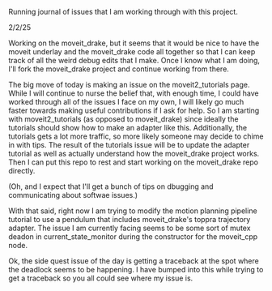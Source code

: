 Running journal of issues that I am working through with this project.

2/2/25

Working on the moveit_drake, but it seems that it would be nice to have the moveit underlay and the moveit_drake code all together so that I can keep track of all the weird debug edits that I make. Once I know what I am doing, I'll fork the moveit_drake project and continue working from there.

The big move of today is making an issue on the moveit2_tutorials page. While I will continue to nurse the belief that, with enough time, I could have worked through all of the issues I face on my own, I will likely go much faster towards making useful contributions if I ask for help. So I am starting with moveit2_tutorials (as opposed to moveit_drake) since ideally the tutorials should show how to make an adapter like this. Additionally, the tutorials gets a lot more traffic, so more likely someone may decide to chime in with tips. The result of the tutorials issue will be to update the adapter tutorial as well as actually understand how the moveit_drake project works. Then I can put this repo to rest and start working on the moveit_drake repo directly.

(Oh, and I expect that I'll get a bunch of tips on dbugging and communicating about softwae issues.)

With that said, right now I am trying to modify the motion planning pipeline tutorial to use a pendulum that includes moveit_drake's toppra trajectory adapter. The issue I am currently facing seems to be some sort of mutex deadon in current_state_monitor during the constructor for the moveit_cpp node.

Ok, the side quest issue of the day is getting a traceback at the spot where the deadlock seems to be happening. I have bumped into this while trying to get a traceback so you all could see where my issue is.
